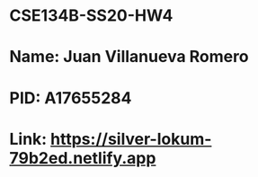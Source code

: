 # CSE134B-SS20-HW4
# Name: Juan Villanueva Romero
# PID: A17655284
# Link: https://silver-lokum-79b2ed.netlify.app